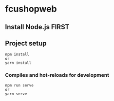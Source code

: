 # fcushopweb

## Install Node.js FIRST
## Project setup
```
npm install
or
yarn install
```


### Compiles and hot-reloads for development
```
npm run serve
or
yarn serve
```